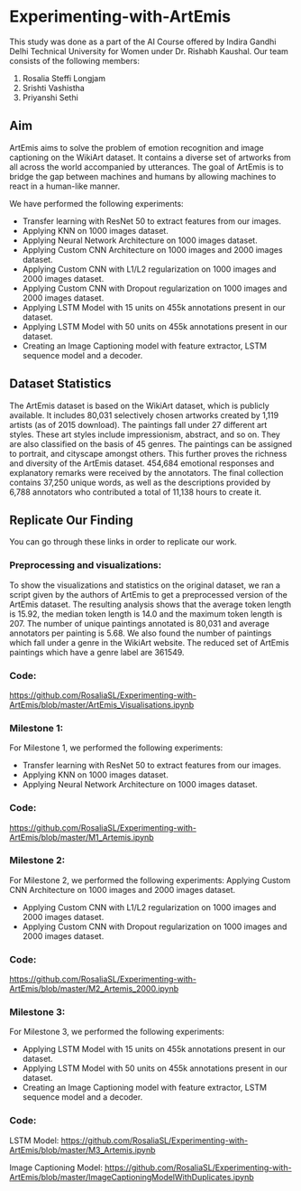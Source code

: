 # Experimenting-with-ArtEmis
This study was done as a part of the AI Course offered by Indira Gandhi Delhi Technical University for Women under Dr. Rishabh Kaushal. Our team consists of the following members:
1. Rosalia Steffi Longjam
2. Srishti Vashistha
3. Priyanshi Sethi

## Aim
ArtEmis aims to solve the problem of emotion recognition and image captioning on the WikiArt dataset. It contains a diverse set of artworks from all across the world accompanied by utterances. The goal of ArtEmis is to bridge the gap between machines and humans by allowing machines to react in a human-like manner.

We have performed the following experiments:
* Transfer learning with ResNet 50 to extract features from our images.
* Applying KNN on 1000 images dataset.
* Applying Neural Network Architecture on 1000 images dataset.
* Applying Custom CNN Architecture on 1000 images and 2000 images dataset.
* Applying Custom CNN with L1/L2 regularization on 1000 images and 2000
images dataset.
* Applying Custom CNN with Dropout regularization on 1000 images and 2000
images dataset.
* Applying LSTM Model with 15 units on 455k annotations present in our dataset.
* Applying LSTM Model with 50 units on 455k annotations present in our dataset.
* Creating an Image Captioning model with feature extractor, LSTM sequence
model and a decoder.

## Dataset Statistics
The ArtEmis dataset is based on the WikiArt dataset, which is publicly available.
It includes 80,031 selectively chosen artworks created by 1,119 artists (as of 2015
download). The paintings fall under 27 different art styles. These art styles include
impressionism, abstract, and so on. They are also classified on the basis of 45
genres. The paintings can be assigned to portrait, and cityscape amongst others.
This further proves the richness and diversity of the ArtEmis dataset. 454,684
emotional responses and explanatory remarks were received by the annotators. The
final collection contains 37,250 unique words, as well as the descriptions provided
by 6,788 annotators who contributed a total of 11,138 hours to create it.

## Replicate Our Finding

You can go through these links in order to replicate our work.

### Preprocessing and visualizations:
To show the visualizations and statistics on the original dataset, we ran a script
given by the authors of ArtEmis to get a preprocessed version of the ArtEmis
dataset.
The resulting analysis shows that the average token length is 15.92, the median
token length is 14.0 and the maximum token length is 207. The number of unique
paintings annotated is 80,031 and average annotators per painting is 5.68.
We also found the number of paintings which fall under a genre in the WikiArt
website. The reduced set of ArtEmis paintings which have a genre label are 361549.

### Code:
https://github.com/RosaliaSL/Experimenting-with-ArtEmis/blob/master/ArtEmis_Visualisations.ipynb

### Milestone 1:
For Milestone 1, we performed the following experiments:
* Transfer learning with ResNet 50 to extract features from our images.
* Applying KNN on 1000 images dataset.
* Applying Neural Network Architecture on 1000 images dataset.

### Code:
https://github.com/RosaliaSL/Experimenting-with-ArtEmis/blob/master/M1_Artemis.ipynb

### Milestone 2:
For Milestone 2, we performed the following experiments:
Applying Custom CNN Architecture on 1000 images and 2000 images dataset.
* Applying Custom CNN with L1/L2 regularization on 1000 images and 2000
images dataset.
* Applying Custom CNN with Dropout regularization on 1000 images and 2000
images dataset.

### Code:
https://github.com/RosaliaSL/Experimenting-with-ArtEmis/blob/master/M2_Artemis_2000.ipynb

### Milestone 3:
For Milestone 3, we performed the following experiments:
* Applying LSTM Model with 15 units on 455k annotations present in our dataset.
* Applying LSTM Model with 50 units on 455k annotations present in our dataset.
* Creating an Image Captioning model with feature extractor, LSTM sequence
model and a decoder.

### Code:

LSTM Model:
https://github.com/RosaliaSL/Experimenting-with-ArtEmis/blob/master/M3_Artemis.ipynb

Image Captioning Model:
https://github.com/RosaliaSL/Experimenting-with-ArtEmis/blob/master/ImageCaptioningModelWithDuplicates.ipynb
